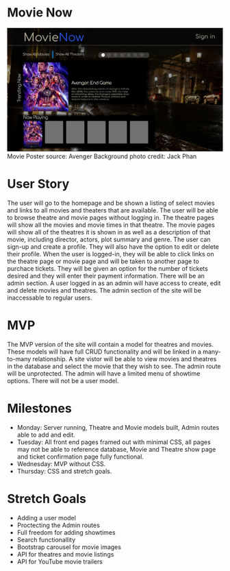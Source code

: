 # Movie Now

![](photos/WireFrame_HomePage.jpg)
Movie Poster source: Avenger
Background photo credit: Jack Phan

# User Story
The user will go to the homepage and be shown a listing of select movies and links to all movies and theaters that are available. The user will be able to browse theatre and movie pages without logging in. The theatre pages will show all the movies and movie times in that theatre. 
The movie pages will show all of the theatres it is shown in as well as a description of that movie, including director, actors, plot summary and genre. The user can sign-up and create a profile. They will also have the option to edit or delete their profile. When the user is logged-in, they will be able to click links on the theatre page or movie page and will be taken to another page to purchace tickets. They will be given an option for the number of tickets desired and they will enter their payment information. There will be an admin section. A user logged in as an admin will have access to create, edit and delete movies and theatres. The admin section of the site will be inaccessable to regular users.
# MVP
The MVP version of the site will contain a model for theatres and movies. These models will have full CRUD functionality and will be linked in a many-to-many relationship. A site vistor will be able to view movies and theatres in the database and select the movie that they wish to see. The admin route will be unprotected. The admin will have a limited menu of showtime options. There will not be a user model.
# Milestones
- Monday: Server running, Theatre and Movie models built, Admin routes able to add and edit. <br>
- Tuesday: All front end pages framed out with minimal CSS, all pages may not be able to reference database, Movie and Theatre show page and ticket confirmation page fully functional. <br>
- Wednesday: MVP without CSS. <br>
- Thursday: CSS and stretch goals. <br>
# Stretch Goals
- Adding a user model <br>
- Proctecting the Admin routes <br>
- Full freedom for adding showtimes <br>
- Search functionallity <br>
- Bootstrap carousel for movie images <br>
- API for theatres and movie listings <br>
- API for YouTube movie trailers<br>
